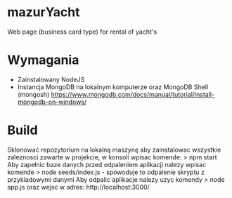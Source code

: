 # mazurYacht
Web page (business card type) for rental of yacht's
# Wymagania
- Zainstalowany NodeJS
- Instancja MongoDB na lokalnym komputerze oraz MongoDB Shell (mongosh)
https://www.mongodb.com/docs/manual/tutorial/install-mongodb-on-windows/
# Build
Sklonować repozytorium na lokalną maszynę
aby zainstalowac wszystkie zaleznosci zawarte w projekcie, w konsoli wpisac komende: > npm start
Aby zapełnic baze danych przed odpaleniem aplikacji nalezy wpisac komende > node seeds/index.js - spowoduje to odpalenie skryptu z przykladowymi danymi
Aby odpalic aplikacje nalezy uzyc komendy > node app.js oraz wejsc w adres: http://localhost:3000/
